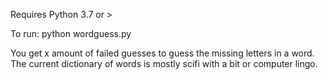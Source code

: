 Requires Python 3.7 or >

To run: python wordguess.py

You get x amount of failed guesses to guess the missing letters in a word.  The current dictionary of words is mostly scifi with a bit or computer lingo.
